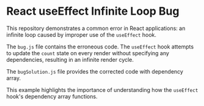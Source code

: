# React useEffect Infinite Loop Bug

This repository demonstrates a common error in React applications: an infinite loop caused by improper use of the `useEffect` hook.

The `bug.js` file contains the erroneous code.  The `useEffect` hook attempts to update the `count` state on every render without specifying any dependencies, resulting in an infinite render cycle. 

The `bugSolution.js` file provides the corrected code with dependency array. 

This example highlights the importance of understanding how the `useEffect` hook's dependency array functions.